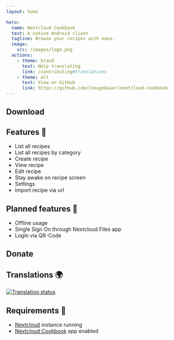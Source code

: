 ```yaml
---
layout: home

hero:
  name: Nextcloud Cookbook
  text: A native Android client
  tagline: Browse your recipes with ease.
  image:
    src: /images/logo.png
  actions:
    - theme: brand
      text: Help translating
      link: /contributing#translations
    - theme: alt
      text: View on GitHub
      link: https://github.com/lneugebauer/nextcloud-cookbook
---
```


<script setup lang="ts">
import NCDonationBadges from './components/NCDonationBadges.vue';
import NCStoreBadges from './components/NCStoreBadges.vue';

import gitHubBadge from './assets/images/get_it_on_github.png';
import payPalBadge from './assets/images/donate_with_paypal.svg';

const storeBadges = [
    {
        alt: 'Get it on Play Store',
        link: 'https://play.google.com/store/apps/details?id=de.lukasneugebauer.nextcloudcookbook',
        src: 'https://play.google.com/intl/en_us/badges/images/generic/en_badge_web_generic.png'
    }, {
        alt: 'Get it on GitHub',
        link: 'https://github.com/lneugebauer/nextcloud-cookbook/releases',
        src: gitHubBadge
    }, {
        alt: 'Get it on F-Droid',
        link: 'https://f-droid.org/packages/de.lukasneugebauer.nextcloudcookbook/',
        src: 'https://fdroid.gitlab.io/artwork/badge/get-it-on.png'
    }
];

const donationBadges = [
    {
        alt: 'Donate using Liberapay',
        link: 'https://liberapay.com/lneugebauer/donate',
        src: 'https://liberapay.com/assets/widgets/donate.svg'
    }, {
        alt: 'Donate using PayPal',
        link: 'https://www.paypal.com/donate/?hosted_button_id=ECDNN8PS3SSMQ',
        src: payPalBadge
    }
];
</script>

## Download

<NCStoreBadges :badges="storeBadges" />

## Features :rocket:

- List all recipes
- List all recipes by category
- Create recipe
- View recipe
- Edit recipe
- Stay awake on recipe screen
- Settings
- Import recipe via url

## Planned features :checkered_flag:

- Offline usage
- Single Sign On through Nextcloud Files app
- Login via QR-Code

## Donate

<NCDonationBadges :badges="donationBadges" />

## Translations :earth_africa:

[![Translation status](https://hosted.weblate.org/widget/nextcloud-cookbook/287x66-grey.png)](https://hosted.weblate.org/engage/nextcloud-cookbook/)

## Requirements :link:

* [Nextcloud](https://nextcloud.com/) instance running
* [Nextcloud Cookbook](https://github.com/nextcloud/cookbook) app enabled
